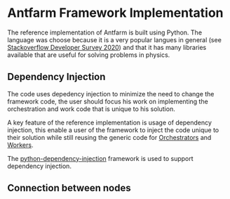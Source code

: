 # Antfarm Framework Implementation

The reference implementation of Antfarm is built using Python. The language was choose because it is a very popular langues in general
(see [Stackoverflow Developer Survey 2020](https://insights.stackoverflow.com/survey/2020#technology-programming-scripting-and-markup-languages-professional-developers)) 
and that it has many libraries available that are useful for solving problems in physics.

## Dependency Injection
The code uses depedency injection to minimize the need to change the framework code, the user should focus his work on implementing
the orchestration and work code that is unique to his solution. 

A key feature of the reference implementation is usage of dependency injection, this enable a user of the framework to inject the code unique to their solution while still reusing the generic 
code for [Orchestrators](terminology.md#orchestrator) and [Workers](terminology.md#worker). 

The [python-dependency-injection](https://pypi.org/project/python-dependency-injection/) framework is used to support dependency injection.

## Connection between nodes
